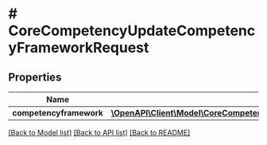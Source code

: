 # # CoreCompetencyUpdateCompetencyFrameworkRequest

## Properties

Name | Type | Description | Notes
------------ | ------------- | ------------- | -------------
**competencyframework** | [**\OpenAPI\Client\Model\CoreCompetencyUpdateCompetencyFrameworkRequestCompetencyframework**](CoreCompetencyUpdateCompetencyFrameworkRequestCompetencyframework.md) |  |

[[Back to Model list]](../../README.md#models) [[Back to API list]](../../README.md#endpoints) [[Back to README]](../../README.md)
